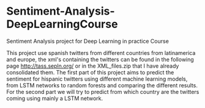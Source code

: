 # Sentiment-Analysis-DeepLearningCourse
Sentiment Analysis project for Deep Learning in practice Course

This project use spanish twitters from different countries from latinamerica and europe, the xml's containing the twitters can be found in the following page http://tass.sepln.org/ or in the XML_files.zip that I have already consolidated them.
The first part of this project aims to predict the sentiment for hispanic twitters using different machine learning models, from LSTM networks to random forests and comparing the different results. For the second part we will try to predict from which country are the twitters coming using mainly a LSTM network.

